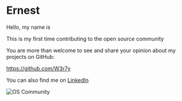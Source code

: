 # Ernest

Hello, my name is

This is my first time contributing to the open source community

You are more than welcome to see and share your opinion about my projects on GitHub:

<https://github.com/W3r7y>

You can also find me on [LinkedIn](https://www.linkedin.com/in/ernest-vaulin/)

![OS Community](https://user-images.githubusercontent.com/28990589/34908095-57a48cce-f83f-11e7-87d2-7579d0be5740.jpg)
